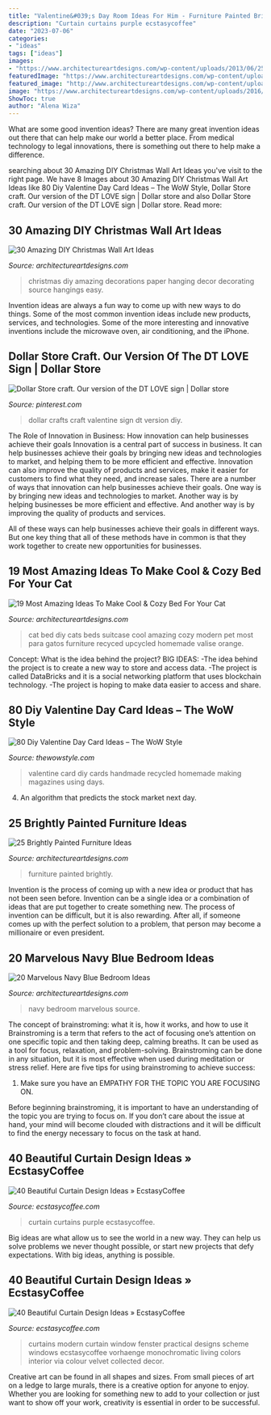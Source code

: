 ```yaml
---
title: "Valentine&#039;s Day Room Ideas For Him - Furniture Painted Brightly"
description: "Curtain curtains purple ecstasycoffee"
date: "2023-07-06"
categories:
- "ideas"
tags: ["ideas"]
images:
- "https://www.architectureartdesigns.com/wp-content/uploads/2013/06/253-630x942.jpg"
featuredImage: "https://www.architectureartdesigns.com/wp-content/uploads/2013/06/253-630x942.jpg"
featured_image: "http://www.architectureartdesigns.com/wp-content/uploads/2013/12/947-630x822.jpg"
image: "https://www.architectureartdesigns.com/wp-content/uploads/2016/06/14-46.jpg"
ShowToc: true
author: "Alena Wiza"
---
```



What are some good invention ideas?
There are many great invention ideas out there that can help make our world a better place. From medical technology to legal innovations, there is something out there to help make a difference.

	

		
searching about 30 Amazing DIY Christmas Wall Art Ideas you've visit to the right page. We have 8 Images about 30 Amazing DIY Christmas Wall Art Ideas like 80 Diy Valentine Day Card Ideas – The WoW Style, Dollar Store craft. Our version of the DT LOVE sign | Dollar store and also Dollar Store craft. Our version of the DT LOVE sign | Dollar store. Read more:
		
    
## 30 Amazing DIY Christmas Wall Art Ideas

<img loading=lazy src="http://www.architectureartdesigns.com/wp-content/uploads/2013/12/1103-630x944.jpg" onerror="this.onerror=null;this.src='https://tse4.mm.bing.net/th?id=OIP.FiFzrAzu0FVUpZ2s9bniDQHaLG&amp;pid=15.1';" alt="30 Amazing DIY Christmas Wall Art Ideas">

_Source: architectureartdesigns.com_

>christmas diy amazing decorations paper hanging decor decorating source hangings easy. 

	

Invention ideas are always a fun way to come up with new ways to do things. Some of the most common invention ideas include new products, services, and technologies. Some of the more interesting and innovative inventions include the microwave oven, air conditioning, and the iPhone.

    
## Dollar Store Craft. Our Version Of The DT LOVE Sign | Dollar Store

<img loading=lazy src="https://i.pinimg.com/736x/e5/b1/f2/e5b1f2c42be1eeb2297865ca224b47d8.jpg" onerror="this.onerror=null;this.src='https://tse2.mm.bing.net/th?id=OIP.suQJY7tdu_wL_cc1GNrmMwHaJ3&amp;pid=15.1';" alt="Dollar Store craft. Our version of the DT LOVE sign | Dollar store">

_Source: pinterest.com_

>dollar crafts craft valentine sign dt version diy. 

	

The Role of Innovation in Business: How innovation can help businesses achieve their goals
Innovation is a central part of success in business. It can help businesses achieve their goals by bringing new ideas and technologies to market, and helping them to be more efficient and effective. Innovation can also improve the quality of products and services, make it easier for customers to find what they need, and increase sales.
There are a number of ways that innovation can help businesses achieve their goals. One way is by bringing new ideas and technologies to market. Another way is by helping businesses be more efficient and effective. And another way is by improving the quality of products and services.

All of these ways can help businesses achieve their goals in different ways. But one key thing that all of these methods have in common is that they work together to create new opportunities for businesses.

    
## 19 Most Amazing Ideas To Make Cool &amp; Cozy Bed For Your Cat

<img loading=lazy src="https://www.architectureartdesigns.com/wp-content/uploads/2016/06/14-46.jpg" onerror="this.onerror=null;this.src='https://tse3.mm.bing.net/th?id=OIP.l16FDpBIFdB89phFzm06VgAAAA&amp;pid=15.1';" alt="19 Most Amazing Ideas To Make Cool &amp; Cozy Bed For Your Cat">

_Source: architectureartdesigns.com_

>cat bed diy cats beds suitcase cool amazing cozy modern pet most para gatos furniture recyced upcycled homemade valise orange. 

	

Concept: What is the idea behind the project?
BIG IDEAS: 
-The idea behind the project is to create a new way to store and access data. 
-The project is called DataBricks and it is a social networking platform that uses blockchain technology. 
-The project is hoping to make data easier to access and share.

    
## 80 Diy Valentine Day Card Ideas – The WoW Style

<img loading=lazy src="http://thewowstyle.com/wp-content/uploads/2014/12/make-diy-valentine-days-cards-using-recycled-magazines_d.jpg" onerror="this.onerror=null;this.src='https://tse3.mm.bing.net/th?id=OIP.wQVrRgcFjpewYqGGpkJXUAHaKt&amp;pid=15.1';" alt="80 Diy Valentine Day Card Ideas – The WoW Style">

_Source: thewowstyle.com_

>valentine card diy cards handmade recycled homemade making magazines using days. 

	

4. An algorithm that predicts the stock market next day.

    
## 25 Brightly Painted Furniture Ideas

<img loading=lazy src="https://www.architectureartdesigns.com/wp-content/uploads/2013/06/253-630x942.jpg" onerror="this.onerror=null;this.src='https://tse3.mm.bing.net/th?id=OIP.sDEQrrEc9YdJ9UsCdI0XQwHaLE&amp;pid=15.1';" alt="25 Brightly Painted Furniture Ideas">

_Source: architectureartdesigns.com_

>furniture painted brightly. 

	

Invention is the process of coming up with a new idea or product that has not been seen before. Invention can be a single idea or a combination of ideas that are put together to create something new. The process of invention can be difficult, but it is also rewarding. After all, if someone comes up with the perfect solution to a problem, that person may become a millionaire or even president.

    
## 20 Marvelous Navy Blue Bedroom Ideas

<img loading=lazy src="http://www.architectureartdesigns.com/wp-content/uploads/2013/12/947-630x822.jpg" onerror="this.onerror=null;this.src='https://tse1.mm.bing.net/th?id=OIP.LwwoL3YkX_sY_8tBTpw-OAHaJq&amp;pid=15.1';" alt="20 Marvelous Navy Blue Bedroom Ideas">

_Source: architectureartdesigns.com_

>navy bedroom marvelous source. 

	

The concept of brainstroming: what it is, how it works, and how to use it
Brainstroming is a term that refers to the act of focusing one’s attention on one specific topic and then taking deep, calming breaths. It can be used as a tool for focus, relaxation, and problem-solving. Brainstroming can be done in any situation, but it is most effective when used during meditation or stress relief. Here are five tips for using brainstroming to achieve success:
1. Make sure you have an EMPATHY FOR THE TOPIC YOU ARE FOCUSING ON.

Before beginning brainstroming, it is important to have an understanding of the topic you are trying to focus on. If you don’t care about the issue at hand, your mind will become clouded with distractions and it will be difficult to find the energy necessary to focus on the task at hand.

    
## 40 Beautiful Curtain Design Ideas » EcstasyCoffee

<img loading=lazy src="https://i2.wp.com/www.ecstasycoffee.com/wp-content/uploads/2016/10/Purple-curtains.jpg?resize=600%2C799" onerror="this.onerror=null;this.src='https://tse2.mm.bing.net/th?id=OIP.hNaGrC6mliB2CyUniIBELgHaJ3&amp;pid=15.1';" alt="40 Beautiful Curtain Design Ideas » EcstasyCoffee">

_Source: ecstasycoffee.com_

>curtain curtains purple ecstasycoffee. 

	

Big ideas are what allow us to see the world in a new way. They can help us solve problems we never thought possible, or start new projects that defy expectations. With big ideas, anything is possible.

    
## 40 Beautiful Curtain Design Ideas » EcstasyCoffee

<img loading=lazy src="https://i2.wp.com/www.ecstasycoffee.com/wp-content/uploads/2016/10/Monochromatic-color-scheme.jpg" onerror="this.onerror=null;this.src='https://tse1.mm.bing.net/th?id=OIP.JGRrRuwovgxji3dT7wV7BAHaJw&amp;pid=15.1';" alt="40 Beautiful Curtain Design Ideas » EcstasyCoffee">

_Source: ecstasycoffee.com_

>curtains modern curtain window fenster practical designs scheme windows ecstasycoffee vorhaenge monochromatic living colors interior via colour velvet collected decor. 

	

Creative art can be found in all shapes and sizes. From small pieces of art on a ledge to large murals, there is a creative option for anyone to enjoy. Whether you are looking for something new to add to your collection or just want to show off your work, creativity is essential in order to be successful.

